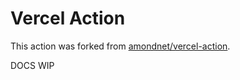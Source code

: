 # Vercel Action

This action was forked from [amondnet/vercel-action](https://github.com/amondnet/vercel-action).

DOCS WIP
